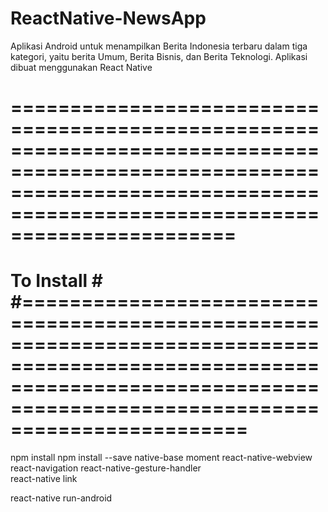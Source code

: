 # ReactNative-NewsApp
Aplikasi Android untuk menampilkan Berita Indonesia terbaru dalam tiga kategori, yaitu berita Umum, Berita Bisnis, dan Berita Teknologi. Aplikasi dibuat menggunakan React Native


# ===============================================================================================================================================================================
# To Install # #===============================================================================================================================================================================

npm install
npm install --save native-base moment react-native-webview react-navigation react-native-gesture-handler  
react-native link

react-native run-android
